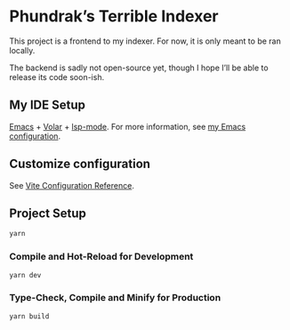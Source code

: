 # Phundrak’s Terrible Indexer

This project is a frontend to my indexer. For now, it is only meant to
be ran locally.

The backend is sadly not open-source yet, though I hope I’ll be able
to release its code soon-ish.

## My IDE Setup

[Emacs](https://www.gnu.org/software/emacs/) +
[Volar](https://marketplace.visualstudio.com/items?itemName=Vue.volar) +
[lsp-mode](https://emacs-lsp.github.io/lsp-mode/). For more
information, see [my Emacs
configuration](https://config.phundrak.com/emacs).

## Customize configuration

See [Vite Configuration Reference](https://vitejs.dev/config/).

## Project Setup

```sh
yarn
```

### Compile and Hot-Reload for Development

```sh
yarn dev
```

### Type-Check, Compile and Minify for Production

```sh
yarn build
```
